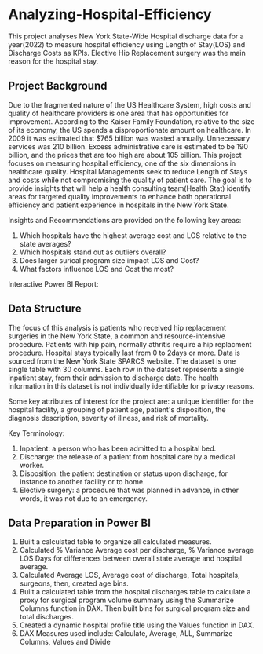 # Analyzing-Hospital-Efficiency
This project analyses New York State-Wide Hospital discharge data for a year(2022) to measure hospital efficiency using Length of Stay(LOS) and Discharge Costs as KPIs. Elective Hip Replacement surgery was the main reason for the hospital stay. 

## Project Background
Due to the fragmented nature of the US Healthcare System, high costs and quality of healthcare providers is one area that has opportunities for improvement. According to the 
Kaiser Family Foundation, relative to the size of its economy, the US spends a disproportionate amount on healthcare. In 2009 it was estimated that $765 billion was wasted annually. Unnecessary services was 210 billion. Excess administrative care is estimated to be 190 billion, and the prices that are too high are about 105 billion.
This project focuses on measuring hospital efficiency, one of the six dimensions in healthcare quality. Hospital Managements seek to reduce Length of Stays and costs while not compromising the quality of patient care. The goal is to provide insights that will help a health consulting team(Health Stat) identify areas for targeted quality improvements to enhance both operational efficiency and patient experience in hospitals in the New York State. 

Insights and Recommendations are provided on the following key areas:
1. Which hospitals have the highest average cost and LOS relative to the state averages?
2. Which hospitals stand out as outliers overall?
3. Does larger surical program size impact LOS and Cost?
4. What factors influence LOS and Cost the most?

Interactive Power BI Report: 

## Data Structure
The focus of this analysis is patients who received hip replacement surgeries in the New York State, a common and resource-intensive procedure. Patients with hip pain, normally athritis require a hip replacment procedure. Hospital stays typically last from 0 to 2days or more. Data is sourced from the New York State SPARCS website. 
The dataset is one single table with 30 columns. Each row in the dataset represents a single inpatient stay, from their admission to discharge date.
The health information in this dataset is not individually identifiable for privacy reasons. 

Some key attributes of interest for the project are: a unique identifier for the hospital facility, a grouping of patient age, patient's disposition, the diagnosis description, severity of illness, and risk of mortality.

Key Terminology:
1. Inpatient: a person who has been admitted to a hospital bed.
2. Discharge: the release of a patient from hospital care by a medical worker.
3. Disposition: the patient destination or status upon discharge, for instance to another facility or to home.
4. Elective surgery: a procedure that was planned in advance, in other words, it was not due to an emergency.

## Data Preparation in Power BI
1. Built a calculated table to organize all calculated measures.
2. Calculated % Variance Average cost per discharge, % Variance average LOS Days for differences between overall state average and hospital average.
3. Calculated Average LOS, Average cost of discharge, Total hospitals, surgeons, then, created age bins.
4. Built a calculated table from the hospital discharges table to calculate a proxy for surgical program volume summary using the Summarize Columns function in DAX. Then built bins for surgical program size and total discharges.
5. Created a dynamic hospital profile title using the Values function in DAX.
6. DAX Measures used include: Calculate, Average, ALL, Summarize Columns, Values and Divide

